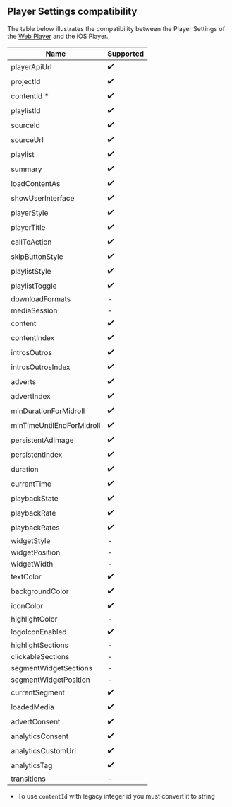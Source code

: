 ## Player Settings compatibility

The table below illustrates the compatibility between the Player Settings of the [Web Player](https://github.com/beyondwords-io/player) and the iOS Player.

| Name                      | Supported         |
|---------------------------|-------------------|
| playerApiUrl              |:heavy_check_mark: |
| projectId                 |:heavy_check_mark: |
| contentId *               |:heavy_check_mark: |
| playlistId                |:heavy_check_mark: |
| sourceId                  |:heavy_check_mark: |
| sourceUrl                 |:heavy_check_mark: |
| playlist                  |:heavy_check_mark: |
| summary                   |:heavy_check_mark: |
| loadContentAs             |:heavy_check_mark: |
| showUserInterface         |:heavy_check_mark: |
| playerStyle               |:heavy_check_mark: |
| playerTitle               |:heavy_check_mark: |
| callToAction              |:heavy_check_mark: |
| skipButtonStyle           |:heavy_check_mark: |
| playlistStyle             |:heavy_check_mark: |
| playlistToggle            |:heavy_check_mark: |
| downloadFormats           |-                  |
| mediaSession              |-                  |
| content                   |:heavy_check_mark: |
| contentIndex              |:heavy_check_mark: |
| introsOutros              |:heavy_check_mark: |
| introsOutrosIndex         |:heavy_check_mark: |
| adverts                   |:heavy_check_mark: |
| advertIndex               |:heavy_check_mark: |
| minDurationForMidroll     |:heavy_check_mark: |
| minTimeUntilEndForMidroll |:heavy_check_mark: |
| persistentAdImage         |:heavy_check_mark: |
| persistentIndex           |:heavy_check_mark: |
| duration                  |:heavy_check_mark: |
| currentTime               |:heavy_check_mark: |
| playbackState             |:heavy_check_mark: |
| playbackRate              |:heavy_check_mark: |
| playbackRates             |:heavy_check_mark: |
| widgetStyle               |-                  |
| widgetPosition            |-                  |
| widgetWidth               |-                  |
| textColor                 |:heavy_check_mark: |
| backgroundColor           |:heavy_check_mark: |
| iconColor                 |:heavy_check_mark: |
| highlightColor            |-                  |
| logoIconEnabled           |:heavy_check_mark: |
| highlightSections         |-                  |
| clickableSections         |-                  |
| segmentWidgetSections     |-                  |
| segmentWidgetPosition     |-                  |
| currentSegment            |:heavy_check_mark: |
| loadedMedia               |:heavy_check_mark: |
| advertConsent             |:heavy_check_mark: |
| analyticsConsent          |:heavy_check_mark: |
| analyticsCustomUrl        |:heavy_check_mark: |
| analyticsTag              |:heavy_check_mark: |
| transitions               |-                  |

* To use `contentId` with legacy integer id you must convert it to string
